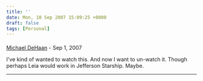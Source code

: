 ```yaml
---
title: ''
date: Mon, 10 Sep 2007 15:09:25 +0000
draft: false
tags: [Personal]
---
```



#### 
[Michael DeHaan](http://michaeldehaan.net/ "michael.dehaan@gmail.com") - <time datetime="2007-09-10 19:46:05">Sep 1, 2007</time>

I've kind of wanted to watch this. And now I want to un-watch it. Though perhaps Leia would work in Jefferson Starship. Maybe.
<hr />
